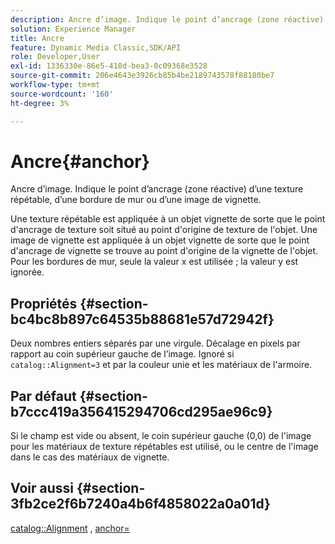```yaml
---
description: Ancre d’image. Indique le point d’ancrage (zone réactive) d’une texture répétable, d’une bordure de mur ou d’une image de vignette.
solution: Experience Manager
title: Ancre
feature: Dynamic Media Classic,SDK/API
role: Developer,User
exl-id: 1336330e-86e5-418d-bea3-0c09368e3528
source-git-commit: 206e4643e3926cb85b4be2189743578f88180be7
workflow-type: tm+mt
source-wordcount: '160'
ht-degree: 3%

---
```


# Ancre{#anchor}

Ancre d’image. Indique le point d’ancrage (zone réactive) d’une texture répétable, d’une bordure de mur ou d’une image de vignette.

Une texture répétable est appliquée à un objet vignette de sorte que le point d&#39;ancrage de texture soit situé au point d&#39;origine de texture de l&#39;objet. Une image de vignette est appliquée à un objet vignette de sorte que le point d&#39;ancrage de vignette se trouve au point d&#39;origine de la vignette de l&#39;objet. Pour les bordures de mur, seule la valeur x est utilisée ; la valeur y est ignorée.

## Propriétés {#section-bc4bc8b897c64535b88681e57d72942f}

Deux nombres entiers séparés par une virgule. Décalage en pixels par rapport au coin supérieur gauche de l’image. Ignoré si `catalog::Alignment=3` et par la couleur unie et les matériaux de l&#39;armoire.

## Par défaut {#section-b7ccc419a356415294706cd295ae96c9}

Si le champ est vide ou absent, le coin supérieur gauche (0,0) de l&#39;image pour les matériaux de texture répétables est utilisé, ou le centre de l&#39;image dans le cas des matériaux de vignette.

## Voir aussi {#section-3fb2ce2f6b7240a4b6f4858022a0a01d}

[catalog::Alignment](../../../../../ir-api/material-cat/image-rendering-api-ref/c-ir-material-catalog/c-ir-material-data-reference/r-ir-alignment.md#reference-e52152e8dc244d0aa13b40c615d0f399) , [anchor=](../../../../../ir-api/http-protocol/image-rendering-api-ref/c-ir-http-protocol-ref/c-ir-http-protocol-command-reference/r-ir-http-anchor.md#reference-d53923d785c9442997dc7f2199524c26)

